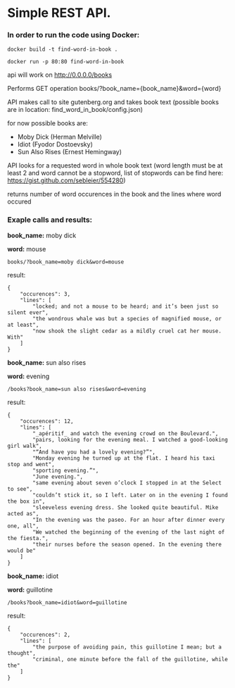 # Simple REST API.

### In order to run the code using Docker:

```
docker build -t find-word-in-book .
```

```
docker run -p 80:80 find-word-in-book
```

api will work on http://0.0.0.0/books

Performs GET operation books/?book_name={book_name}&word={word}

API makes call to site gutenberg.org and takes
book text (possible books are in location: find_word_in_book/config.json)


for now possible books are:

* Moby Dick (Herman Melville)
* Idiot (Fyodor Dostoevsky)
* Sun Also Rises (Ernest Hemingway)


API looks for a requested word in whole book text (word length must be at least 2 and word cannot be a stopword, list of stopwords can be find here: https://gist.github.com/sebleier/554280)

returns number of word occurences in the book and the lines where word occured

### Exaple calls and results:

**book_name:** moby dick

**word:** mouse

```
books/?book_name=moby dick&word=mouse
```

result:
```
{
    "occurences": 3,
    "lines": [
        "locked; and not a mouse to be heard; and it’s been just so silent ever",
        "the wondrous whale was but a species of magnified mouse, or at least",
        "now shook the slight cedar as a mildly cruel cat her mouse. With"
    ]
}
```


**book_name:** sun also rises

**word:** evening

```
/books?book_name=sun also rises&word=evening
```

result:
```
{
    "occurences": 12,
    "lines": [
        "_apéritif_ and watch the evening crowd on the Boulevard.",
        "pairs, looking for the evening meal. I watched a good-looking girl walk",
        "“And have you had a lovely evening?”",
        "Monday evening he turned up at the flat. I heard his taxi stop and went",
        "sporting evening.”",
        "June evening.",
        "same evening about seven o’clock I stopped in at the Select to see",
        "couldn’t stick it, so I left. Later on in the evening I found the box in",
        "sleeveless evening dress. She looked quite beautiful. Mike acted as",
        "In the evening was the paseo. For an hour after dinner every one, all",
        "We watched the beginning of the evening of the last night of the fiesta.",
        "their nurses before the season opened. In the evening there would be"
    ]
}
```

**book_name:** idiot

**word:** guillotine

```
/books?book_name=idiot&word=guillotine
```

result:
```
{
    "occurences": 2,
    "lines": [
        "the purpose of avoiding pain, this guillotine I mean; but a thought",
        "criminal, one minute before the fall of the guillotine, while the"
    ]
}
```
